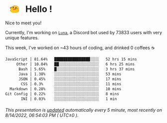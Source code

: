<h1>   <img src="./spoinky.gif" style="vertical-align:middle;" width="30px">   Hello ! </h1>

Nice to meet you!

Currently, I'm working on <a href='https://github.com/Asgarrrr/Luna'>`Luna`</a>, a Discord bot used by 73833 users with very unique features.

This week, I've worked on ~43 hours of coding, and drinked 0 coffees ☕

```
JavaScript │ 81.64%   ████████████████░░░░   52 hrs 15 mins
     Other │ 10.04%   ██░░░░░░░░░░░░░░░░░░   6 hrs 25 mins
      Bash │ 5.65%    █░░░░░░░░░░░░░░░░░░░   3 hrs 37 mins
      Java │ 1.38%    ░░░░░░░░░░░░░░░░░░░░   53 mins
      JSON │ 0.45%    ░░░░░░░░░░░░░░░░░░░░   17 mins
       CSS │ 0.3%     ░░░░░░░░░░░░░░░░░░░░   11 mins
  Markdown │ 0.28%    ░░░░░░░░░░░░░░░░░░░░   10 mins
Git Config │ 0.22%    ░░░░░░░░░░░░░░░░░░░░   8 mins
       INI │ 0.03%    ░░░░░░░░░░░░░░░░░░░░   1 min
```

###### This presentation is [updated](https://github.com/Asgarrrr) automatically every 5 minute, most recently on 8/14/2022, 06:54:03 PM ( UTC±0 ).